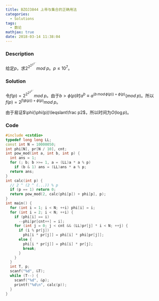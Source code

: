 ```yaml
---
title: BZOJ3844 上帝与集合的正确用法
categories:
  - Solutions
tags:
  - 数论
mathjax: true
date: 2018-03-14 11:38:04
---
```


### Description

给定$p$，求$2^{2^{2^{2^{2^{\cdots}}}}}mod\; p$。$p\leqslant 10^7$。

<!--more-->

### Solution

令$f(p)=2^{2^{2^{2^{2^{\cdots}}}}}mod\; p$。由于$b>\phi(p)$时$a^b\equiv a^{(b\,mod\,\phi(p))+\phi(p)}(mod\;p)$。所以$f(p)=2^{f(\phi(p))+\phi(p)}mod\; p$。

由于易证$\phi(\phi(p))\leqslant\frac p2$，所以时间为$O(\log p)$。


### Code

```cpp
#include <cstdio>
typedef long long LL;
const int N = 10000050;
int phi[N], pr[N / 10], cnt;
int pow_mod(int a, int b, int p) {
  int ans = 1;
  for (; b; b >>= 1, a = (LL)a * a % p)
    if (b & 1) ans = (LL)ans * a % p;
  return ans;
}
int calc(int p) {
  // 2 ^ (2 ^ (...)) % p
  if (p == 1) return 0;
  return pow_mod(2, calc(phi[p]) + phi[p], p);
}
int main() {
  for (int i = 1; i < N; ++i) phi[i] = i;
  for (int i = 2; i < N; ++i) {
    if (phi[i] == i)
      --phi[pr[cnt++] = i];
    for (int j = 0; j < cnt && (LL)pr[j] * i < N; ++j) {
      if (i % pr[j])
        phi[i * pr[j]] = phi[i] * phi[pr[j]];
      else {
        phi[i * pr[j]] = phi[i] * pr[j];
        break;
      }
    }
  }
  int T, p;
  scanf("%d", &T);
  while (T--) {
    scanf("%d", &p);
    printf("%d\n", calc(p));
  }
}
```
